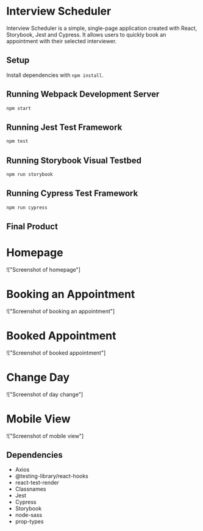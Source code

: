 # Interview Scheduler

Interview Scheduler is a simple, single-page application created with React, Storybook, Jest and Cypress.
It allows users to quickly book an appointment with their selected interviewer.

## Setup

Install dependencies with `npm install`.

## Running Webpack Development Server

```sh
npm start
```

## Running Jest Test Framework

```sh
npm test
```

## Running Storybook Visual Testbed

```sh
npm run storybook
```

## Running Cypress Test Framework
```sh
npm run cypress
```
## Final Product
# Homepage
!["Screenshot of homepage"]
# Booking an Appointment
!["Screenshot of booking an appointment"]
# Booked Appointment
!["Screenshot of booked appointment"]
# Change Day
!["Screenshot of day change"]
# Mobile View
!["Screenshot of mobile view"]

## Dependencies
- Axios
- @testing-library/react-hooks
- react-test-render
- Classnames
- Jest
- Cypress
- Storybook
- node-sass
- prop-types
